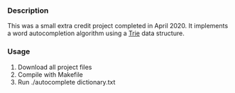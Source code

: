 ### Description
This was a small extra credit project completed in April 2020. It implements a word autocompletion algorithm using a [Trie](https://en.wikipedia.org/wiki/Trie) data structure.

### Usage
1. Download all project files
2. Compile with Makefile
3. Run ./autocomplete dictionary.txt
